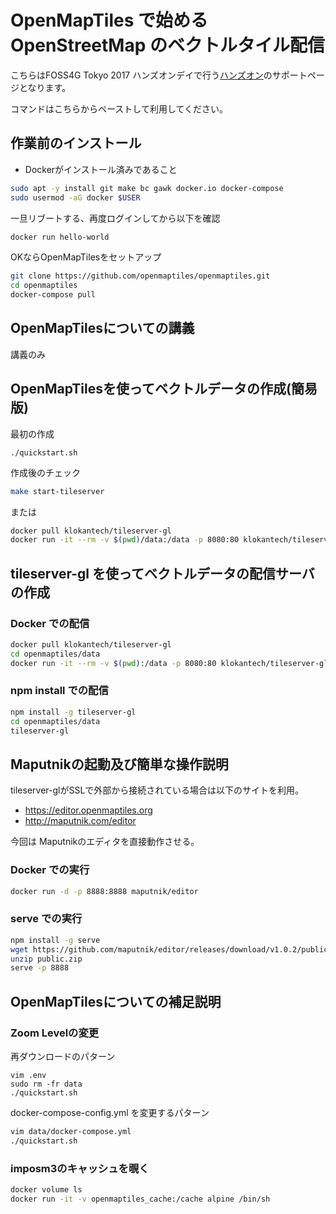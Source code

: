 # OpenMapTiles で始める OpenStreetMap のベクトルタイル配信

こちらはFOSS4G Tokyo 2017 ハンズオンデイで行う[ハンズオン](https://www.osgeo.jp/events/foss4g-2017/foss4g-2017-tokyo/foss4g-2017-tokyo-handson#openmaptiles)のサポートページとなります。

コマンドはこちらからペーストして利用してください。

## 作業前のインストール

- Dockerがインストール済みであること

```bash
sudo apt -y install git make bc gawk docker.io docker-compose
sudo usermod -aG docker $USER
```

一旦リブートする、再度ログインしてから以下を確認

```bash
docker run hello-world
```

OKならOpenMapTilesをセットアップ

```bash
git clone https://github.com/openmaptiles/openmaptiles.git
cd openmaptiles
docker-compose pull
```

## OpenMapTilesについての講義

講義のみ

## OpenMapTilesを使ってベクトルデータの作成(簡易版)

最初の作成

```
./quickstart.sh
```

作成後のチェック

```bash
make start-tileserver
```

または

```bash
docker pull klokantech/tileserver-gl 
docker run -it --rm -v $(pwd)/data:/data -p 8080:80 klokantech/tileserver-gl
```


## tileserver-gl を使ってベクトルデータの配信サーバの作成

### Docker での配信

```bash
docker pull klokantech/tileserver-gl 
cd openmaptiles/data
docker run -it --rm -v $(pwd):/data -p 8080:80 klokantech/tileserver-gl
``` 

### npm install での配信

```bash
npm install -g tileserver-gl
cd openmaptiles/data
tileserver-gl
```

## Maputnikの起動及び簡単な操作説明

tileserver-glがSSLで外部から接続されている場合は以下のサイトを利用。

- https://editor.openmaptiles.org
- http://maputnik.com/editor

今回は Maputnikのエディタを直接動作させる。

### Docker での実行

```bash
docker run -d -p 8888:8888 maputnik/editor
```

### serve での実行

```bash
npm install -g serve
wget https://github.com/maputnik/editor/releases/download/v1.0.2/public.zip
unzip public.zip
serve -p 8888
```

## OpenMapTilesについての補足説明

### Zoom Levelの変更

再ダウンロードのパターン

```
vim .env
sudo rm -fr data
./quickstart.sh
```

docker-compose-config.yml を変更するパターン

```bash
vim data/docker-compose.yml
./quickstart.sh
```

### imposm3のキャッシュを覗く

```bash
docker volume ls
docker run -it -v openmaptiles_cache:/cache alpine /bin/sh
```
